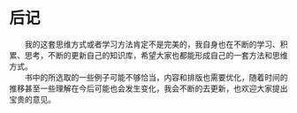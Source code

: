 # 后记

&#8195;&#8195;我的这套思维方式或者学习方法肯定不是完美的，我自身也在不断的学习、积累、思考，不断的更新自己的知识库，希望大家也都能形成自己的一套方法和思维方式。  
&#8195;&#8195;书中的所选取的一些例子可能不够恰当，内容和排版也需要优化，随着时间的推移甚至一些理解在今后可能也会发生变化，我会不断的去更新，也欢迎大家提出宝贵的意见。
